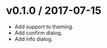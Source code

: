 
v0.1.0 / 2017-07-15 
==================

 * Add support to theming.
 * Add confirm dialog.
 * Add info dialog.
